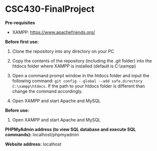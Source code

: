 # CSC430-FinalProject

**Pre-requisites**
- XAMPP: https://www.apachefriends.org/

**Before first use:**
  1) Clone the repository into any directory on your PC
  2) Copy the contents of the repository (including the .git folder) into the htdocs folder where XAMPP is installed (default is C:\xampp\)
  3) Open a command prompt window in the htdocs folder and input the following command:
  ```git config --global --add safe.directory C:\xampp\htdocs```.
  If the path to your htdocs folder is different than change the command accordingly.
  
  4) Open XAMPP and start Apache and MySQL
 
**Before use:**
  1) Open XAMPP and start Apache and MySQL
  
  **PHPMyAdmin address (to view SQL database and execute SQL commands):**
   localhost/phpmyadmin
  
  **Website address:**
  localhost
    
